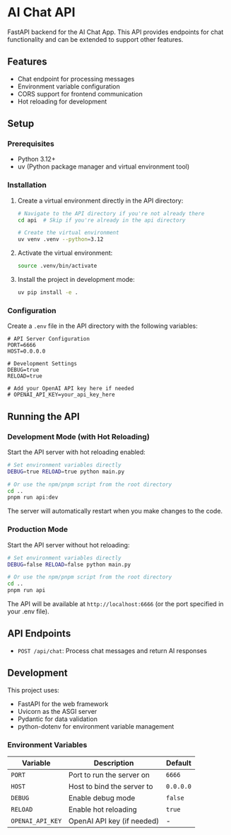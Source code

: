# AI Chat API

FastAPI backend for the AI Chat App. This API provides endpoints for chat functionality and can be extended to support other features.

## Features

- Chat endpoint for processing messages
- Environment variable configuration
- CORS support for frontend communication
- Hot reloading for development

## Setup

### Prerequisites

- Python 3.12+
- uv (Python package manager and virtual environment tool)

### Installation

1. Create a virtual environment directly in the API directory:
   ```bash
   # Navigate to the API directory if you're not already there
   cd api  # Skip if you're already in the api directory
   
   # Create the virtual environment
   uv venv .venv --python=3.12
   ```

2. Activate the virtual environment:
   ```bash
   source .venv/bin/activate
   ```

3. Install the project in development mode:
   ```bash
   uv pip install -e .
   ```

### Configuration

Create a `.env` file in the API directory with the following variables:

```
# API Server Configuration
PORT=6666
HOST=0.0.0.0

# Development Settings
DEBUG=true
RELOAD=true

# Add your OpenAI API key here if needed
# OPENAI_API_KEY=your_api_key_here
```

## Running the API

### Development Mode (with Hot Reloading)

Start the API server with hot reloading enabled:

```bash
# Set environment variables directly
DEBUG=true RELOAD=true python main.py

# Or use the npm/pnpm script from the root directory
cd ..
pnpm run api:dev
```

The server will automatically restart when you make changes to the code.

### Production Mode

Start the API server without hot reloading:

```bash
# Set environment variables directly
DEBUG=false RELOAD=false python main.py

# Or use the npm/pnpm script from the root directory
cd ..
pnpm run api
```

The API will be available at `http://localhost:6666` (or the port specified in your .env file).

## API Endpoints

- `POST /api/chat`: Process chat messages and return AI responses

## Development

This project uses:
- FastAPI for the web framework
- Uvicorn as the ASGI server
- Pydantic for data validation
- python-dotenv for environment variable management

### Environment Variables

| Variable | Description | Default |
|----------|-------------|---------|
| `PORT` | Port to run the server on | `6666` |
| `HOST` | Host to bind the server to | `0.0.0.0` |
| `DEBUG` | Enable debug mode | `false` |
| `RELOAD` | Enable hot reloading | `true` |
| `OPENAI_API_KEY` | OpenAI API key (if needed) | - |
